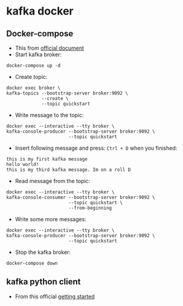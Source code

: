 # kafka docker


## Docker-compose
- This from [official document](https://developer.confluent.io/quickstart/kafka-docker/)
- Start kafka broker:
```commandline
docker-compose up -d
```

- Create topic:
```commandline
docker exec broker \
kafka-topics --bootstrap-server broker:9092 \
             --create \
             --topic quickstart
```

- Write message to the topic:
```commandline
docker exec --interactive --tty broker \
kafka-console-producer --bootstrap-server broker:9092 \
                       --topic quickstart
```

- Insert following message and press: `Ctrl + D` when you finished:

```commandline
this is my first kafka message
hello world!
this is my third kafka message. Im on a roll D
```

- Read message from the topic:

```commandline
docker exec --interactive --tty broker \
kafka-console-consumer --bootstrap-server broker:9092 \
                       --topic quickstart \
                       --from-beginning
```

- Write some more messages:

```commandline
docker exec --interactive --tty broker \
kafka-console-producer --bootstrap-server broker:9092 \
                       --topic quickstart
```

- Stop the kafka broker:

```commandline
docker-compose down
```

## kafka python client
- From this official [getting started](https://developer.confluent.io/get-started/python/)
